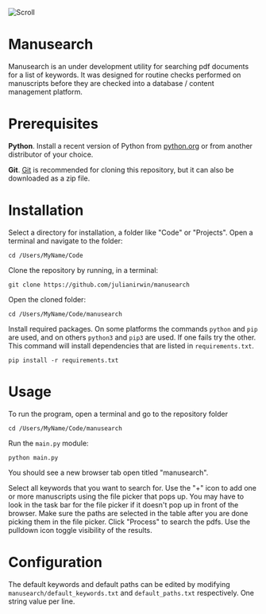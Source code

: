![Scroll](https://www.favicon.cc/logo3d/552373.png)
# Manusearch

Manusearch is an under development utility for searching pdf documents for a list of keywords. It was designed for routine checks performed on manuscripts before they are checked into a database / content management platform. 

# Prerequisites

**Python**. Install a recent version of Python from [python.org](https://www.python.org/) or from another distributor of your choice.

**Git**. [Git](https://git-scm.com/) is recommended for cloning this repository, but it can also be downloaded as a zip file.

# Installation

Select a directory for installation, a folder like "Code" or "Projects". Open a terminal and navigate to the folder:

    cd /Users/MyName/Code

Clone the repository by running, in a terminal:

    git clone https://github.com/julianirwin/manusearch

Open the cloned folder:

    cd /Users/MyName/Code/manusearch

Install required packages. On some platforms the commands `python` and `pip` are used, and on others `python3` and `pip3` are used. If one fails try the other. This command will install dependencies that are listed in `requirements.txt`.

    pip install -r requirements.txt

# Usage

To run the program, open a terminal and go to the repository folder

    cd /Users/MyName/Code/manusearch

Run the `main.py` module:

    python main.py

You should see a new browser tab open titled "manusearch".

Select all keywords that you want to search for. Use the "+" icon to add one or more manuscripts using the file picker that pops up. You may have to look in the task bar for the file picker if it doesn't pop up in front of the browser. Make sure the paths are selected in the table after you are done picking them in the file picker. Click "Process" to search the pdfs. Use the pulldown icon toggle visibility of the results.

# Configuration

The default keywords and default paths can be edited by modifying `manusearch/default_keywords.txt` and `default_paths.txt` respectively. One string value per line.